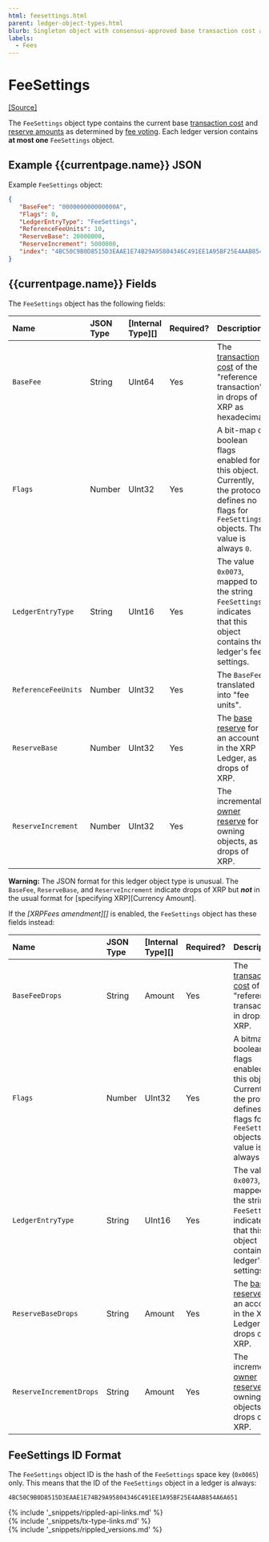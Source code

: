 ```yaml
---
html: feesettings.html
parent: ledger-object-types.html
blurb: Singleton object with consensus-approved base transaction cost and reserve requirements.
labels:
  - Fees
---
```

# FeeSettings
[[Source]](https://github.com/ripple/rippled/blob/master/src/ripple/protocol/impl/LedgerFormats.cpp#L115-L120 "Source")

The `FeeSettings` object type contains the current base [transaction cost](transaction-cost.html) and [reserve amounts](reserves.html) as determined by [fee voting](fee-voting.html). Each ledger version contains **at most one** `FeeSettings` object.

## Example {{currentpage.name}} JSON

Example `FeeSettings` object:

```json
{
   "BaseFee": "000000000000000A",
   "Flags": 0,
   "LedgerEntryType": "FeeSettings",
   "ReferenceFeeUnits": 10,
   "ReserveBase": 20000000,
   "ReserveIncrement": 5000000,
   "index": "4BC50C9B0D8515D3EAAE1E74B29A95804346C491EE1A95BF25E4AAB854A6A651"
}
```

## {{currentpage.name}} Fields

The `FeeSettings` object has the following fields:

| Name                | JSON Type | [Internal Type][] | Required? | Description            |
|:--------------------|:----------|:------------------|:----------|:-----------------------|
| `BaseFee`           | String    | UInt64            | Yes       | The [transaction cost](transaction-cost.html) of the "reference transaction" in drops of XRP as hexadecimal. |
| `Flags`             | Number    | UInt32            | Yes       | A bit-map of boolean flags enabled for this object. Currently, the protocol defines no flags for `FeeSettings` objects. The value is always `0`. |
| `LedgerEntryType`   | String    | UInt16            | Yes       | The value `0x0073`, mapped to the string `FeeSettings`, indicates that this object contains the ledger's fee settings. |
| `ReferenceFeeUnits` | Number    | UInt32            | Yes       | The `BaseFee` translated into "fee units". |
| `ReserveBase`       | Number    | UInt32            | Yes       | The [base reserve](reserves.html#base-reserve-and-owner-reserve) for an account in the XRP Ledger, as drops of XRP. |
| `ReserveIncrement`  | Number    | UInt32            | Yes       | The incremental [owner reserve](reserves.html#base-reserve-and-owner-reserve) for owning objects, as drops of XRP. |

**Warning:** The JSON format for this ledger object type is unusual. The `BaseFee`, `ReserveBase`, and `ReserveIncrement` indicate drops of XRP but ***not*** in the usual format for [specifying XRP][Currency Amount].


If the _[XRPFees amendment][]_ is enabled, the `FeeSettings` object has these fields instead:

| Name                    | JSON Type | [Internal Type][] | Required? | Description            |
|:------------------------|:----------|:------------------|:----------|:-----------------------|
| `BaseFeeDrops`          | String    | Amount            | Yes       | The [transaction cost](transaction-cost.html) of the "reference transaction" in drops of XRP. |
| `Flags`                 | Number    | UInt32            | Yes       | A bitmap of boolean flags enabled for this object. Currently, the protocol defines no flags for `FeeSettings` objects. The value is always `0`. |
| `LedgerEntryType`       | String    | UInt16            | Yes       | The value `0x0073`, mapped to the string `FeeSettings`, indicates that this object contains the ledger's fee settings. |
| `ReserveBaseDrops`      | String    | Amount            | Yes       | The [base reserve](reserves.html#base-reserve-and-owner-reserve) for an account in the XRP Ledger, as drops of XRP. |
| `ReserveIncrementDrops` | String    | Amount            | Yes       | The incremental [owner reserve](reserves.html#base-reserve-and-owner-reserve) for owning objects, as drops of XRP. |


## FeeSettings ID Format

The `FeeSettings` object ID is the hash of the `FeeSettings` space key (`0x0065`) only. This means that the ID of the `FeeSettings` object in a ledger is always:

```
4BC50C9B0D8515D3EAAE1E74B29A95804346C491EE1A95BF25E4AAB854A6A651
```


<!--{# common link defs #}-->
{% include '_snippets/rippled-api-links.md' %}			
{% include '_snippets/tx-type-links.md' %}			
{% include '_snippets/rippled_versions.md' %}
